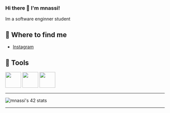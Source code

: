 ### Hi there 👋 I'm mnassi!

Im a software enginner student

## 📑 Where to find me
- [Instagram](https://www.instagram.com/med_nassi20/)

## 🤖 Tools
<link rel="stylesheet" type='text/css' href="https://cdn.jsdelivr.net/gh/devicons/devicon@latest/devicon.min.css" />
<img style="width: 50px; height: 50px;" src="https://cdn.jsdelivr.net/gh/devicons/devicon@latest/icons/aftereffects/aftereffects-original.svg" />
<img style="width: 50px; height: 50px;" src="https://cdn.jsdelivr.net/gh/devicons/devicon@latest/icons/bash/bash-original.svg" />
<img style="width: 50px; height: 50px;" src="https://cdn.jsdelivr.net/gh/devicons/devicon@latest/icons/bootstrap/bootstrap-original.svg" />

***********************************************************************************************************
![mnassi's 42 stats](https://badge.mediaplus.ma/naruto/mnassi)
***********************************************************************************************************
